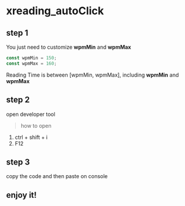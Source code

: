 # xreading_autoClick

## step 1

You just need to customize **wpmMin** and **wpmMax**
```js
const wpmMin = 150;
const wpmMax = 160;
```
Reading Time is between [wpmMin, wpmMax], including **wpmMin** and **wpmMax**

## step 2

open developer tool
>how to open
1. ctrl + shift + i
2. F12

## step 3

copy the code and then paste on console

## enjoy it!